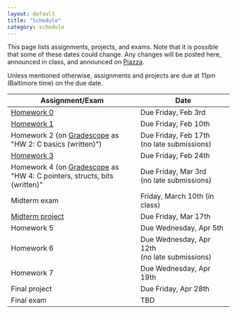 ```yaml
---
layout: default
title: "Schedule"
category: schedule
---
```


This page lists assignments, projects, and exams. Note that it is possible that some
of these dates could change. Any changes will be posted here, announced in class,
and announced on [Piazza](https://piazza.com/jhu/spring2023/en601220/home).

Unless mentioned otherwise, assignments and projects are due at 11pm (Baltimore time)
on the due date.

Assignment/Exam | Date
--------------- | ----
[Homework 0](assign/hw0.html) | Due Friday, Feb 3rd
[Homework 1](assign/hw1.html) | Due Friday, Feb 10th
Homework 2 (on [Gradescope](https://www.gradescope.com/) as<br>"HW 2: C basics (written)") | Due Friday, Feb 17th<br>(no late submissions)
[Homework 3](assign/hw3.html) | Due Friday, Feb 24th
Homework 4 (on [Gradescope](https://www.gradescope.com/) as<br>"HW 4: C pointers, structs, bits (written)" | Due Friday, Mar 3rd<br>(no late submissions)
Midterm exam | Friday, March 10th (in class)
[Midterm project](assign/midterm.html) | Due Friday, Mar 17th
Homework 5 | Due Wednesday, Apr 5th
Homework 6 | Due Wednesday, Apr 12th<br>(no late submissions)
Homework 7 | Due Wednesday, Apr 19th
Final project | Due Friday, Apr 28th
Final exam | TBD
